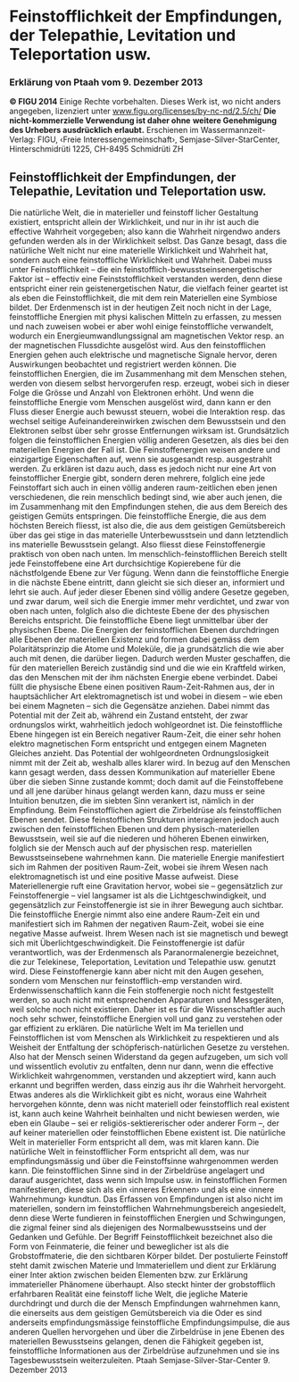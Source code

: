 # Feinstofflichkeit der Empfindungen, der Telepathie, Levitation und Teleportation usw.
### Erklärung von Ptaah vom 9. Dezember 2013
**© FIGU 2014**
Einige Rechte vorbehalten. Dieses Werk ist, wo nicht anders angegeben, lizenziert unter www.figu.org/licenses/by-nc-nd/2.5/ch/
**Die nicht-kommerzielle Verwendung ist daher ohne**
**weitere Genehmigung des Urhebers ausdrücklich**
**erlaubt.**
Erschienen im Wassermannzeit-Verlag: FIGU, ‹Freie Interessengemeinschaft›, Semjase-Silver-StarCenter, Hinterschmidrüti 1225, CH-8495 Schmidrüti ZH
## Feinstofflichkeit der Empfindungen, der Telepathie, Levitation und Teleportation usw.
Die natürliche Welt, die in materieller und feinstoff licher Gestaltung existiert, entspricht allein der Wirklichkeit, und nur in ihr ist auch die effective Wahrheit vorgegeben; also kann die Wahrheit nirgendwo anders gefunden werden als in der Wirklichkeit selbst.
Das Ganze besagt, dass die natürliche Welt nicht nur eine materielle Wirklichkeit und Wahrheit hat, sondern auch eine feinstoffliche Wirklichkeit und Wahrheit.
Dabei muss unter Feinstofflichkeit – die ein feinstofflich-bewusstseinsenergetischer Faktor ist – effectiv eine Feinststofflichkeit verstanden werden, denn diese entspricht einer rein geistenergetischen Natur, die vielfach feiner geartet ist als eben die Feinstofflichkeit, die mit dem rein Materiellen eine Symbiose bildet. Der Erdenmensch ist in der heutigen Zeit noch nicht in der Lage, feinstoffliche Energien mit physi kalischen Mitteln zu erfassen, zu messen und nach zuweisen wobei er aber wohl einige feinstoffliche verwandelt, wodurch ein Energieumwandlungssignal am magnetischen Vektor resp. an der magnetischen Flussdichte ausgelöst wird. Aus den feinstofflichen Energien gehen auch elektrische und magnetische Signale hervor, deren Auswirkungen beobachtet und registriert werden können. Die feinstofflichen Energien, die im Zusammenhang mit dem Menschen stehen, werden von diesem selbst hervorgerufen resp. erzeugt, wobei sich in dieser Folge die Grösse und Anzahl von Elektronen erhöht. Und wenn die feinstoffliche Energie vom Menschen ausgelöst wird, dann kann er den Fluss dieser Energie auch bewusst steuern, wobei die Interaktion resp. das wechsel seitige Aufeinandereinwirken zwischen dem Bewusstsein und den Elektronen selbst über sehr grosse Entfernungen wirksam ist. Grundsätzlich folgen die feinstofflichen Energien völlig anderen Gesetzen, als dies bei den materiellen Energien der Fall ist. Die Feinstoffenergien weisen andere und einzigartige Eigenschaften auf, wenn sie ausgesandt resp. ausgestrahlt werden. Zu erklären ist dazu auch, dass es jedoch nicht nur eine Art von feinstofflicher Energie gibt, sondern deren mehrere, folglich eine jede Feinstoffart sich auch in einen völlig anderen raum-zeitlichen eben jenen verschiedenen, die rein menschlich bedingt sind, wie aber auch jenen, die im Zusammenhang mit den Empfindungen stehen, die aus dem Bereich des geistigen Gemüts entspringen. Die feinstoffliche Energie, die aus dem höchsten Bereich fliesst, ist also die, die aus dem geistigen Gemütsbereich über das gei stige in das materielle Unterbewusstsein und dann letztendlich ins materielle Bewusstsein gelangt. Also fliesst diese Feinstoffenergie praktisch von oben nach unten. Im menschlich-feinstofflichen Bereich stellt jede Feinstoffebene eine Art durchsichtige Kopierebene für die nächstfolgende Ebene zur Ver fügung. Wenn dann die feinstoffliche Energie in die nächste Ebene eintritt, dann gleicht sie sich dieser an, informiert und lehrt sie auch. Auf jeder dieser Ebenen sind völlig andere Gesetze gegeben, und zwar darum, weil sich die Energie immer mehr verdichtet, und zwar von oben nach unten, folglich also die dichteste Ebene der des physischen Bereichs entspricht. Die feinstoffliche Ebene liegt unmittelbar über der physischen Ebene. Die Energien der feinstofflichen Ebenen durchdringen alle Ebenen der materiellen Existenz und formen dabei gemäss dem Polaritätsprinzip die Atome und Moleküle, die ja grundsätzlich die wie aber auch mit denen, die darüber liegen. Dadurch werden Muster geschaffen, die für den materiellen Bereich zuständig sind und die wie ein Kraftfeld wirken, das den Menschen mit der ihm nächsten Energie ebene verbindet. Dabei füllt die physische Ebene einen positiven Raum-Zeit-Rahmen aus, der in hauptsächlicher Art elektromagnetisch ist und wobei in diesem – wie eben bei einem Magneten – sich die Gegensätze anziehen. Dabei nimmt das Potential mit der Zeit ab, während ein Zustand entsteht, der zwar ordnungslos wirkt, wahrheitlich jedoch wohlgeordnet ist. Die feinstoffliche Ebene hingegen ist ein Bereich negativer Raum-Zeit, die einer sehr hohen elektro magnetischen Form entspricht und entgegen einem Magneten Gleiches anzieht. Das Potential der wohlgeordneten Ordnungslosigkeit nimmt mit der Zeit ab, weshalb alles klarer wird.
In bezug auf den Menschen kann gesagt werden, dass dessen Kommunikation auf materieller Ebene über die sieben Sinne zustande kommt; doch damit auf die Feinstoffebene und all jene darüber hinaus gelangt werden kann, dazu muss er seine Intuition benutzen, die im siebten Sinn verankert ist, nämlich in der Empfindung. Beim Feinstofflichen agiert die Zirbeldrüse als feinstofflichen Ebenen sendet. Diese feinstofflichen Strukturen interagieren jedoch auch zwischen den feinstofflichen Ebenen und dem physisch-materiellen Bewusstsein, weil sie auf die niederen und höheren Ebenen einwirken, folglich sie der Mensch auch auf der physischen resp. materiellen Bewusstseinsebene wahrnehmen kann. Die materielle Energie manifestiert sich im Rahmen der positiven Raum-Zeit, wobei sie ihrem Wesen nach elektromagnetisch ist und eine positive Masse aufweist. Diese Materiellenergie ruft eine Gravitation hervor, wobei sie – gegensätzlich zur Feinstoffenergie – viel langsamer ist als die Lichtgeschwindigkeit, und gegensätzlich zur Feinstoffenergie ist sie in ihrer Bewegung auch sichtbar. Die feinstoffliche Energie nimmt also eine andere Raum-Zeit ein und manifestiert sich im Rahmen der negativen Raum-Zeit, wobei sie eine negative Masse aufweist. Ihrem Wesen nach ist sie magnetisch und bewegt sich mit Überlichtgeschwindigkeit. Die Feinstoffenergie ist dafür verantwortlich, was der Erdenmensch als Paranormalenergie bezeichnet, die zur Telekinese, Teleportation, Levitation und Telepathie usw. genutzt wird. Diese Feinstoffenergie kann aber nicht mit den Augen gesehen, sondern vom Menschen nur feinstofflich-emp verstanden wird. Erdenwissenschaftlich kann die Fein stoffenergie noch nicht festgestellt werden, so auch nicht mit entsprechenden Apparaturen und Messgeräten, weil solche noch nicht existieren. Daher ist es für die Wissenschaftler auch noch sehr schwer, feinstoffliche Energien voll und ganz zu verstehen oder gar effizient zu erklären. Die natürliche Welt im Ma teriellen und Feinstofflichen ist vom Menschen als Wirklichkeit zu respektieren und als Weisheit der Entfaltung der schöpferisch-natürlichen Gesetze zu verstehen. Also hat der Mensch seinen Widerstand da gegen aufzugeben, um sich voll und wissentlich evolutiv zu entfalten, denn nur dann, wenn die effective Wirklichkeit wahrgenommen, verstanden und akzeptiert wird, kann auch erkannt und begriffen werden, dass einzig aus ihr die Wahrheit hervorgeht. Etwas anderes als die Wirklichkeit gibt es nicht, woraus eine Wahrheit hervorgehen könnte, denn was nicht materiell oder feinstofflich real existent ist, kann auch keine Wahrheit beinhalten und nicht bewiesen werden, wie eben ein Glaube – sei er religiös-sektiererischer oder anderer Form –, der auf keiner materiellen oder feinstofflichen Ebene existent ist. Die natürliche Welt in materieller Form entspricht all dem, was mit klaren kann. Die natürliche Welt in feinstofflicher Form entspricht all dem, was nur empfindungsmässig und über die Feinstoffsinne wahrgenommen werden kann. Die feinstofflichen Sinne sind in der Zirbeldrüse angelagert und darauf ausgerichtet, dass wenn sich Impulse usw.
in feinstofflichen Formen manifestieren, diese sich als ein ‹inneres Erkennen› und als eine ‹innere Wahrnehmung› kundtun. Das Erfassen von Empfindungen ist also nicht im materiellen, sondern im feinstofflichen Wahrnehmungsbereich angesiedelt, denn diese Werte fundieren in feinstofflichen Energien und Schwingungen, die zigmal feiner sind als diejenigen des Normalbewusstseins und der Gedanken und Gefühle. Der Begriff Feinstofflichkeit bezeichnet also die Form von Feinmaterie, die feiner und beweglicher ist als die Grobstoffmaterie, die den sichtbaren Körper bildet. Der postulierte Feinstoff steht damit zwischen Materie und Immateriellem und dient zur Erklärung einer Inter aktion zwischen beiden Elementen bzw. zur Erklärung immaterieller Phänomene überhaupt. Also steckt hinter der grobstofflich erfahrbaren Realität eine feinstoff liche Welt, die jegliche Materie durchdringt und durch die der Mensch Empfindungen wahrnehmen kann, die einerseits aus dem geistigen Gemütsbereich via die Oder es sind anderseits empfindungsmässige feinstoffliche Empfindungsimpulse, die aus anderen Quellen hervorgehen und über die Zirbeldrüse in jene Ebenen des materiellen Bewusstseins gelangen, denen die Fähigkeit gegeben ist, feinstoffliche Informationen aus der Zirbeldrüse aufzunehmen und sie ins Tagesbewusstsein weiterzuleiten. Ptaah Semjase-Silver-Star-Center
9. Dezember 2013
